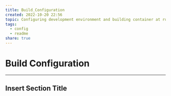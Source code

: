 ```yaml
---  
title: Build_Configuration  
created: 2022-10-20 22:56  
topic: Configuring development environment and building container at runtime.  
tags:  
  - config  
  - readme  
share: true  
---  
```

  
# Build Configuration  
---  
##  Insert Section Title  
```  
```